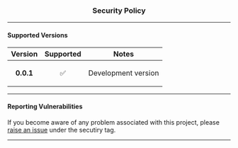 <h3 align="center"><b> Security Policy </b></h3>

---

<h4><b> Supported Versions </b></h4>

| Version | Supported | Notes 
|--|--|--
| <p align='center'><b> 0.0.1 </p>  | <p align='center'>:white_check_mark:</p> | <p align='center'> Development version </p>

---

<h4><b> Reporting Vulnerabilities </b></h4>

If you become aware of any problem associated with this project, please [raise an issue](https://github.com/DNYFZR/PureAero/issues/new) under the secutiry tag. 

---
